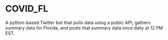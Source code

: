 # COVID_FL
A python-based Twitter bot that pulls data using a public API, gathers summary data for Florida, and posts that summary data once daily at 12 PM EST.
